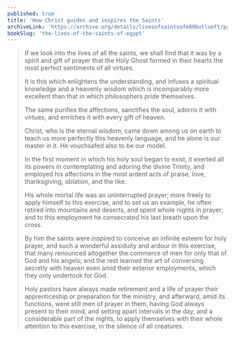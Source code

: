 ```yaml
---
published: true
title: 'How Christ guides and inspires the Saints'
archiveLink: 'https://archive.org/details/livesofsaintsofe00butluoft/page/177?view=theater'
bookSlug: 'the-lives-of-the-saints-of-egypt'
---
```


> If we look into the lives of all the saints, we shall find that it was by a spirit and gift of prayer that the Holy Ghost formed in their hearts the most perfect sentiments of all virtues.
>
> It is this which enlightens the understanding, and infuses a spiritual knowledge and a heavenly wisdom which is incomparably more excellent than that in which philosophers pride themselves.
>
> The same purifies the affections, sanctifies the soul, adorns it with virtues, and enriches it with every gift of heaven.
>
> Christ, who is the eternal wisdom, came down among us on earth to teach us more perfectly this heavenly language, and he alone is our master in it. He vouchsafed also to be our model.
>
> In the first moment in which his holy soul began to exist, it exerted all its powers in contemplating and adoring the divine Trinity, and employed his affections in the most ardent acts of praise, love, thanksgiving, oblation, and the like.
>
> His whole mortal life was an uninterrupted prayer; more freely to apply himself to this exercise, and to set us an example, he often retired into mountains and deserts, and spent whole nights in prayer; and to this employment he consecrated his last breath upon the cross.
>
> By him the saints were inspired to conceive an infinite esteem for holy prayer, and such a wonderful assiduity and ardour in this exercise, that many renounced altogether the commerce of men for only that of God and his angels; and the rest learned the art of conversing secretly with heaven even amid their exterior employments, which they only undertook for God.
>
> Holy pastors have always made retirement and a life of prayer their apprenticeship or preparation for the ministry, and afterward, amid its functions, were still men of prayer in them, having God always present to their mind, and setting apart intervals in the day, and a considerable part of the nights, to apply themselves with their whole attention to this exercise, in the silence of all creatures.